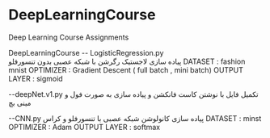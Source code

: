 # DeepLearningCourse
Deep Learning Course Assignments 


DeepLearningCourse
 -- LogisticRegression.py  
 پیاده سازی لاجستیک رگرشن با شبکه عصبی بدون تنسورفلو 
 DATASET : fashion mnist
 OPTIMIZER : Gradient Descent ( full batch , mini batch)
 OUTPUT LAYER : sigmoid
 
 --deepNet.v1.py 
 تکمیل فایل با نوشتن کاست فانکشن و  پیاده سازی به صورت فول و مینی بچ 
  
--CNN.py
 پیاده سازی کانولوشن شبکه عصبی با تنسورفلو و کراس
 DATASET : minst
 OPTIMIZER : Adam
 OUTPUT LAYER : softmax
